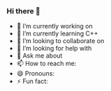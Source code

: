 ### Hi there 👋



- 🔭 I’m currently working on 
- 🌱 I’m currently learning C++
- 👯 I’m looking to collaborate on 
- 🤔 I’m looking for help with 
- 💬 Ask me about
- 📫 How to reach me:
- 😄 Pronouns: 
- ⚡ Fun fact: 

